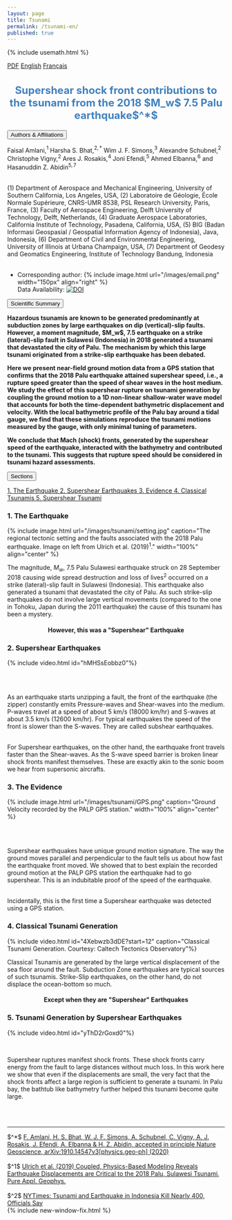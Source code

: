 ```yaml
---
layout: page
title: Tsunami
permalink: /tsunami-en/
published: true
---
```

{% include usemath.html %}

<div class="pagewidth">
<div id="sectionbtnlst">
   <a href="https://harshasbhat.github.io/files/AmlaniBhatSimons2020a.pdf">PDF</a>
   <a href="{{site.baseurl}}/tsunami-en/">English</a>
   <a href="{{site.baseurl}}/tsunami-fr/">Français</a>
</div>

<h2 align="center" style="color:#4181BD; font-size:18pt">Supershear shock front contributions to the tsunami from the 2018 $M_w$ 7.5 Palu earthquake$^*$</h2>	

<button class="accordion">Authors & Affiliations</button>
<div class="panel">
<div class="columntxtauthors">

Faisal Amlani,$^{1}$ Harsha S. Bhat,$^{2,*}$ Wim J. F. Simons,$^{3}$ Alexandre Schubnel,$^{2}$ Christophe Vigny,$^{2}$ Ares J. Rosakis,$^{4}$ Joni Efendi,$^5$ Ahmed Elbanna,$^6$ and Hasanuddin Z. Abidin$^{5,7}$ <br><br>

(1) Department of Aerospace and Mechanical Engineering, University of Southern California, Los Angeles, USA, 
(2) Laboratoire de Géologie, École Normale Supérieure, CNRS-UMR 8538, PSL Research University, Paris, France, 
(3) Faculty of Aerospace Engineering, Delft University of Technology, Delft, Netherlands, 
(4) Graduate Aerospace Laboratories, California Institute of Technology, Pasadena, California, USA, 
(5) BIG (Badan Informasi Geospasial / Geospatial Information Agency of Indonesia), Java, Indonesia, 
(6) Department of Civil and Environmental Engineering, University of Illinois at Urbana Champaign, USA, 
(7) Department of Geodesy and Geomatics Engineering, Institute of Technology Bandung, Indonesia<br> <br>
* Corresponding author: 
{% include image.html url="/images/email.png" width="150px" align="right" %}<br>
Data Availability: <a href="https://doi.org/10.5281/zenodo.4066297"><img src="https://zenodo.org/badge/DOI/10.5281/zenodo.4066297.svg" alt="DOI"></a>
</div>
</div>

<button class="accordion">Scientific Summary</button>
<div class="panel">
<p><b>Hazardous tsunamis are known to be generated predominantly at
subduction zones by large earthquakes on dip (vertical)-slip faults.
However, a moment magnitude, $M_w$, 7.5 earthquake on a strike
(lateral)-slip fault in Sulawesi (Indonesia) in 2018 generated a tsunami
that devastated the city of Palu. The mechanism by which this large
tsunami originated from a strike-slip earthquake has been debated.

Here we present near-field ground motion data from a GPS station that
confirms that the 2018 Palu earthquake attained supershear speed, i.e.,
a rupture speed greater than the speed of shear waves in the host
medium. We study the effect of this supershear rupture on tsunami
generation by coupling the ground motion to a 1D non-linear
shallow-water wave model that accounts for both the time-dependent
bathymetric displacement and velocity. With the local bathymetric
profile of the Palu bay around a tidal gauge, we find that these
simulations reproduce the tsunami motions measured by the gauge, with
only minimal tuning of parameters.

We conclude that Mach (shock) fronts, generated by the supershear speed
of the earthquake, interacted with the bathymetry and contributed to the
tsunami. This suggests that rupture speed should be considered in
tsunami hazard assessments.</b></p>
</div>


<button class="accordion">Sections</button>
<div class="panel">
	<div id="sectionbtnlst">
	   <a href="#one"> 1. The Earthquake </a>
	   <a href="#two"> 2. Supershear Earthquakes </a>
	   <a href="#three"> 3. Evidence </a>
	   <a href="#four"> 4. Classical Tsunamis </a>
	   <a href="#five"> 5. Supershear Tsunami </a>
	</div>
</div>

<h3 align="left" id="one">1. The Earthquake</h3>

{% include image.html url="/images/tsunami/setting.jpg" 
caption="The regional tectonic setting and the faults associated with 
the 2018 Palu earthquake. Image on left from Ulrich et al. (2019)$^1$." width="100%" align="center" %}

The magnitude, $M_w$, 7.5 Palu Sulawesi earthquake struck on 28
September 2018 causing wide spread destruction and loss of lives$^2$
occurred on a strike (lateral)-slip fault in Sulawesi (Indonesia). This
earthquake also generated a tsunami that devastated the city of Palu. As
such strike-slip earthquakes do not involve large vertical movements
(compared to the one in Tohoku, Japan during the 2011 earthquake) the
cause of this tsunami has been a mystery.  

<h4 align="center">However, this was a "Supershear" Earthquake</h4>    

<h3 align="left" id="two">2. Supershear Earthquakes</h3>

{% include video.html id="hMHSsEobbz0"%}

<br><br>

As an earthquake starts unzipping a fault, the front of the earthquake
(the zipper) constantly emits Pressure-waves and Shear-waves into the
medium. P-waves travel at a speed of about 5 km/s (18000 km/hr) and
S-waves at about 3.5 km/s (12600 km/hr). For typical earthquakes the
speed of the front is slower than the S-waves. They are called subshear
earthquakes.<br><br>

For Supershear earthquakes, on the other hand, the earthquake front
travels faster than the Shear-waves. As the S-wave speed barrier is
broken linear shock fronts manifest themselves. These are exactly akin
to the sonic boom we hear from supersonic aircrafts. 
    

<h3 align="left" id="three">3. The Evidence</h3>

{% include image.html url="/images/tsunami/GPS.png" 
caption="Ground Velocity recorded by the PALP GPS station." width="100%" align="center" %}

<br><br>

Supershear earthquakes have unique ground motion signature. The way
the ground moves parallel and perpendicular to the fault tells us
about how fast the earthquake front moved. We showed that to best
explain the recorded ground motion at the PALP GPS station the
earthquake had to go supershear. This is an indubitable proof of the
speed of the earthquake. <br><br>
  
Incidentally, this is the first time a Supershear earthquake was
detected using a GPS station.

<h3 align="left"  id="four">4. Classical Tsunami Generation</h3>

{% include video.html id="4Xebwzb3dDE?start=12" caption="Classical Tsunami Generation. Courtesy: Caltech Tectonics Observatory"%}


Classical Tsunamis are generated by the large vertical displacement of
the sea floor around the fault. Subduction Zone earthquakes are
typical sources of such tsunamis. Strike-Slip earthquakes, on the
other hand, do not displace the ocean-bottom so much.

<h4 align="center">Except when they are "Supershear" Earthquakes</h4>    

<h3 align="left"  id="five">5. Tsunami Generation by Supershear Earthquakes</h3>

{% include video.html id="yThD2rGoxd0"%}

<br>

Supershear ruptures manifest shock fronts. These shock fronts carry
energy from the fault to large distances without much loss. In this
work here we show that even if the displacements are small, the very
fact that the shock fronts affect a large region is sufficient to
generate a tsunami. In Palu bay, the bathtub like bathymetry further
helped this tsunami become quite large.

<br><br>
<hr>
<div class="columntxtauthors">
$^*$ <a href="https://harshasbhat.github.io/files/AmlaniBhatSimons2020a.pdf"> F. Amlani, H. S. Bhat, W. J. F. Simons, A. Schubnel, C. Vigny, A. J. Rosakis, J. Efendi, A. Elbanna & H. Z. Abidin, accepted in principle Nature Geoscience, arXiv:1910.14547v3[physics.geo-ph] (2020)</a> <br><br>
$^1$ <a href="https://doi.org/10.1007/s00024-019-02290-5">Ulrich et al. (2019) Coupled, Physics-Based Modeling Reveals Earthquake Displacements are Critical to the 2018 Palu, Sulawesi Tsunami, Pure Appl. Geophys. </a><br><br>
$^2$ <a href="https://www.nytimes.com/2018/09/28/world/asia/tsunami-palu-indonesia-earthquake.html">NYTimes: Tsunami and Earthquake in Indonesia Kill Nearly 400, Officials Say</a>
</div>
{% include new-window-fix.html %}
</div>


